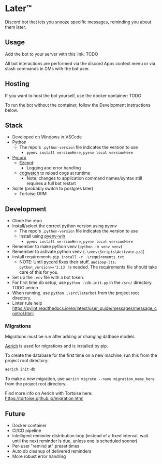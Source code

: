 # Later™

Discord bot that lets you snooze specific messages, reminding you about them later.

## Usage

Add the bot to your server with this link: TODO

All bot interactions are performed via the discord Apps context menu or via slash commands in DMs with the bot user.

## Hosting

If you want to host the bot yourself, use the docker container: TODO

To run the bot without the container, follow the Development instructions below.

## Stack

- Developed on Windows in VSCode
- Python
  - The repo's `.python-version` file indicates the version to use
    - `pyenv install versionHere`, `pyenv local versionHere`
- [Pycord](https://github.com/Pycord-Development/pycord)
  - [Ezcord](https://github.com/tibue99/ezcord)
    - Logging and error handling
  - [cogwatch](https://github.com/robertwayne/cogwatch/) to reload cogs at runtime
    - Note: changes to application command names/syntax still requires a full bot restart
- Sqlite (probably switch to postgres later)
  - Tortoise ORM

## Development

- Clone the repo
- Install/select the correct python version using pyenv
  - The repo's `.python-version` file indicates the version to use
  - Install using [pyenv-win](https://github.com/pyenv-win/pyenv-win)
    - `pyenv install versionHere`, `pyenv local versionHere`
- Remember to make python venv (`python -m venv venv`)
- Remember to activate python venv (`.\venv\Scripts\Activate.ps1`)
- Install requirements `pip install -r .\requirements.txt`
  - NOTE: Until pycord fixes their stuff, `audioop-lts; python_version>='3.13'` is needed. The requirements file should take care of this for you.
- Set up the `.env` file with a bot token.
- For first time db setup, use `python .\db-init.py` in the `/src/` directory. TODO aerich
- When running, use `python .\src\laterbot` from the project root directory.
- Linter rule help <https://pylint.readthedocs.io/en/latest/user_guide/messages/message_control.html>

### Migrations

Migrations must be run after adding or changing datbase models.

[Aerich](https://github.com/tortoise/aerich) is used for migrations and is installed by pip.

To create the database for the first time on a new machine, run this from the project root directory:

```sh
aerich init-db
```

To make a new migration, use `aerich migrate --name migration_name_here` from the project root directory.

Find more info on Aerich with Tortoise here: <https://tortoise.github.io/migration.html>

## Future

- Docker container
- CI/CD pipeline
- Intelligent reminder distribution loop (instead of a fixed interval, wait until the next reminder is due, unless one is scheduled sooner)
- Per-user "remind at" preset times
- Auto db cleanup of delivered reminders
- More robust error handling
